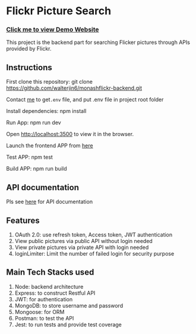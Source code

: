 # Flickr Picture Search

### [Click me to view Demo Website](https://monashflickr.onrender.com/)

This project is the backend part for searching Flicker pictures through APIs provided by Flickr.

## Instructions

First clone this repository:  git clone https://github.com/walterjin6/monashflickr-backend.git

Contact [me](mailto:jinwei6@gmail.com)  to get`.env` file, and put .env file in project root folder

Install dependencies: npm install

Run App: npm run dev

Open [http://localhost:3500](http://localhost:3500) to view it in the browser.

Launch the frontend APP from [here](https://github.com/walterjin6/monashflickr-frontend)  

Test APP: npm test

Build APP: npm run build

##  API documentation

Pls see [here](https://github.com/walterjin6/monashflickr-backend/blob/main/API-Documentation.md) for API documentation

## Features

1.  OAuth 2.0: use refresh token, Access token, JWT authentication
2.  View public pictures via public API without login needed
3.  View private pictures via private API with login needed
4.  loginLimiter: Limit the number of failed login for security purpose

## Main Tech Stacks used

1. Node: backend architecture
2. Express: to construct Restful API
3. JWT: for authentication
4. MongoDB: to store username and password
5. Mongoose: for ORM
6. Postman: to test the API
7. Jest: to run tests and provide test coverage

